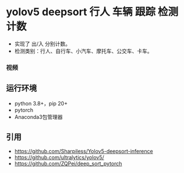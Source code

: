 # yolov5 deepsort 行人 车辆 跟踪 检测 计数

- 实现了 出/入 分别计数。
- 检测类别：行人、自行车、小汽车、摩托车、公交车、卡车。



### 视频


## 运行环境

- python 3.8+，pip 20+
- pytorch
- Anaconda3包管理器




## 引用

- https://github.com/Sharpiless/Yolov5-deepsort-inference
- https://github.com/ultralytics/yolov5/
- https://github.com/ZQPei/deep_sort_pytorch
